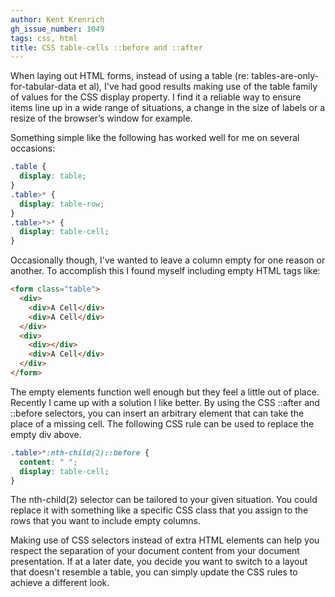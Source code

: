 ```yaml
---
author: Kent Krenrich
gh_issue_number: 1049
tags: css, html
title: CSS table-cells ::before and ::after
---
```


When laying out HTML forms, instead of using a table (re: tables-are-only-for-tabular-data et al), I've had good results making use of the table family of values for the CSS display property. I find it a reliable way to ensure items line up in a wide range of situations, a change in the size of labels or a resize of the browser’s window for example.

Something simple like the following has worked well for me on several occasions:

```css
.table {
  display: table;
}
.table>* {
  display: table-row;
}
.table>*>* {
  display: table-cell;
}
```

Occasionally though, I've wanted to leave a column empty for one reason or another. To accomplish this I found myself including empty HTML tags like:

```html
<form class="table">
  <div>
    <div>A Cell</div>
    <div>A Cell</div>
  </div>
  <div>
    <div></div>
    <div>A Cell</div>
  </div>
</form>
```

The empty elements function well enough but they feel a little out of place. Recently I came up with a solution I like better. By using the CSS ::after and ::before selectors, you can insert an arbitrary element that can take the place of a missing cell. The following CSS rule can be used to replace the empty div above.

```css
.table>*:nth-child(2)::before {
  content: " ";
  display: table-cell;
}
```

The nth-child(2) selector can be tailored to your given situation. You could replace it with something like a specific CSS class that you assign to the rows that you want to include empty columns.

Making use of CSS selectors instead of extra HTML elements can help you respect the separation of your document content from your document presentation. If at a later date, you decide you want to switch to a layout that doesn't resemble a table, you can simply update the CSS rules to achieve a different look.
